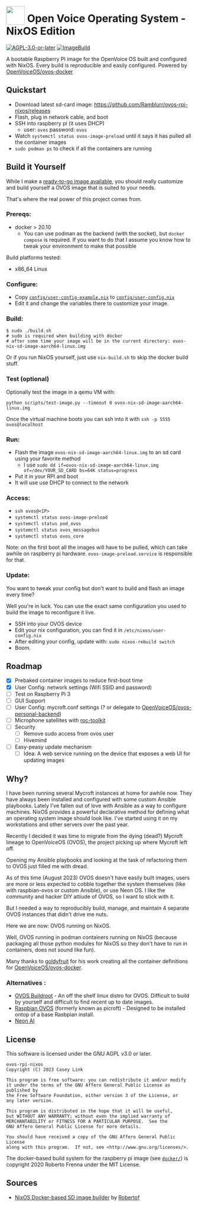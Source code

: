 # <img src='https://camo.githubusercontent.com/48b782bbddb51b97cf2971fda5817080075f7799/68747470733a2f2f7261772e6769746861636b2e636f6d2f466f7274417765736f6d652f466f6e742d417765736f6d652f6d61737465722f737667732f736f6c69642f636f67732e737667' width='50' height='50' style='vertical-align:bottom'/> Open Voice Operating System - NixOS Edition

[![AGPL-3.0-or-later](https://img.shields.io/badge/license-AGPL--v3--or--later-blue)](./LICENSE) [![ImageBuild](https://github.com/Ramblurr/ovos-rpi-nixos/actions/workflows/ImageBuild.yaml/badge.svg)](https://github.com/Ramblurr/ovos-rpi-nixos/actions)

A bootable Raspberry PI image for the OpenVoice OS built and configured with
NixOS. Every build is reproducible and easily configured. Powered by
[OpenVoiceOS/ovos-docker](https://github.com/OpenVoiceOS/ovos-docker)


## Quickstart

* Download latest sd-card image: https://github.com/Ramblurr/ovos-rpi-nixos/releases
* Flash, plug in network cable, and boot
* SSH into raspberry pi (it uses DHCP)
  * user: `ovos` password: `ovos`
* Watch `systemctl status ovos-image-preload` until it says it has pulled all the container images
* `sudo podman ps` to check if all the containers are running

## Build it Yourself

While I make a [ready-to-go image
available](https://github.com/Ramblurr/ovos-rpi-nixos/releases), you should
really customize and build yourself a OVOS image that is suited to your needs.

That's where the real power of this project comes from.

### Prereqs:

* docker > 20.10
  * You can use podman as the backend (with the socket), but `docker compose` is required. If you want to do that I assume you know how to tweak your environment to make that possible

Build platforms tested:

* x86_64 Linux

### Configure:

* Copy [`config/user-config-example.nix`](./config/user-config-example.nix) to [`config/user-config.nix`](./config/user-config.nix)
* Edit it and change the variables there to customize your image.

### Build:

```console
$ sudo ./build.sh
# sudo is required when building with docker
# after some time your image will be in the current directory: ovos-nix-sd-image-aarch64-linux.img
```

Or if you run NixOS yourself, just use `nix-build.sh` to skip the docker build stuff.

### Test (optional)

Optionally test the image in a qemu VM with:

```
python scripts/test-image.py --timeout 0 ovos-nix-sd-image-aarch64-linux.img
```

Once the virtual machine boots you can ssh into it with `ssh -p 5555 ovos@localhost`

### Run:

* Flash the image `ovos-nix-sd-image-aarch64-linux.img` to an sd card using your favorite method
  * I use `sudo dd if=ovos-nix-sd-image-aarch64-linux.img of=/dev/YOUR_SD_CARD bs=64K status=progress`
* Put it in your RPI and boot
* It will use use DHCP to connect to the network

### Access:

* `ssh ovos@<IP>`
* `systemctl status ovos-image-preload`
* `systemctl status pod_ovos`
* `systemctl status ovos_messagebus`
* `systemctl status ovos_core`

Note: on the first boot all the images will have to be pulled, which can take
awhile on raspberry pi hardware. `ovos-image-preload.service` is responsible for
that.

### Update:

You want to tweak your config but don't want to build and flash an image every
time?

Well you're in luck. You can use the exact same configuration you used to build
the image to reconfigure it live.

* SSH into your OVOS device
* Edit your nix configuration, you can find it in `/etc/nixos/user-config.nix`
* After editing your config, update with: `sudo nixos-rebuild switch`
* Boom.


## Roadmap

- [x] Prebaked container images to reduce first-boot time
- [x] User Config: network settings (Wifi SSID and password)
- [ ] Test on Raspberry Pi 3
- [ ] GUI Support
- [ ] User Config: mycroft.conf settings (? or delegate to [OpenVoiceOS/ovos-personal-backend](https://github.com/OpenVoiceOS/ovos-personal-backend))
- [ ] Microphone satellites with [roc-toolkit](https://github.com/roc-streaming/roc-toolkit)
- [ ] Security
  - [ ] Remove sudo access from ovos user
  - [ ] Hivemind
- [ ] Easy-peasy update mechanism
  - [ ] Idea: A web service running on the device that exposes a web UI for updating images

## Why?

I have been running several Mycroft instances at home for awhile now. They have
always been installed and configured with some custom Ansible playbooks. Lately
I've fallen out of love with Ansible as a way to configure machines. NixOS
provides a powerful declarative method for defining what an operating system
image should look like. I've started using it on my workstations and other servers over the past year.

Recently I decided it was time to migrate from the dying (dead?) Mycroft lineage
to OpenVoiceOS (OVOS), the project picking up where Mycroft left off.

Opening my Ansible playbooks and looking at the task of refactoring them to OVOS
just filled me with dread.

As of this time (August 2023) OVOS doesn't have easily built images, users are
more or less expected to cobble together the system themselves (like with
raspbian-ovos or custom Ansible), or use Neon OS. I like the community and
hacker DIY attiude of OVOS, so I want to stick with it.

But I needed a way to reproducibly build, manage, and maintain 4 separate OVOS
instances that didn't drive me nuts.

Here we are now: OVOS running on NixOS.

Well, OVOS running in podman containers running on NixOS (because packaging all
those python modules for NixOS so they don't have to run in containers, does not
sound like fun).

Many thanks to [goldyfruit](https://github.com/goldyfruit) for his work creating
all the container definitions for
[OpenVoiceOS/ovos-docker](https://github.com/OpenVoiceOS/ovos-docker).

### Alternatives :

* [OVOS Buildroot](https://github.com/OpenVoiceOS/ovos-buildroot/issues) - An off the shelf linux distro for OVOS. Difficult to build by yourself and difficult to find recent up to date images.
* [Raspbian OVOS](https://github.com/OpenVoiceOS/raspbian-ovos/) (formerly known as picroft) - Designed to be installed ontop of a base Rasbpian install.
* [Neon AI](https://neon.ai/)

## License

This software is licensed under the GNU AGPL v3.0 or later.

```
ovos-rpi-nixos
Copyright (C) 2023 Casey Link

This program is free software: you can redistribute it and/or modify
it under the terms of the GNU Affero General Public License as published by
the Free Software Foundation, either version 3 of the License, or
any later version.

This program is distributed in the hope that it will be useful,
but WITHOUT ANY WARRANTY; without even the implied warranty of
MERCHANTABILITY or FITNESS FOR A PARTICULAR PURPOSE.  See the
GNU Affero General Public License for more details.

You should have received a copy of the GNU Affero General Public License
along with this program.  If not, see <http://www.gnu.org/licenses/>.
```

The docker-based build system for the raspberry pi image  (see
[`docker/`](./docker)) is copyright 2020 Roberto Frenna under the MIT License.

## Sources

*  [NixOS Docker-based SD image builder](https://github.com/Robertof/nixos-docker-sd-image-builder/tree/master) by [Robertof](https://github.com/Robertof)
